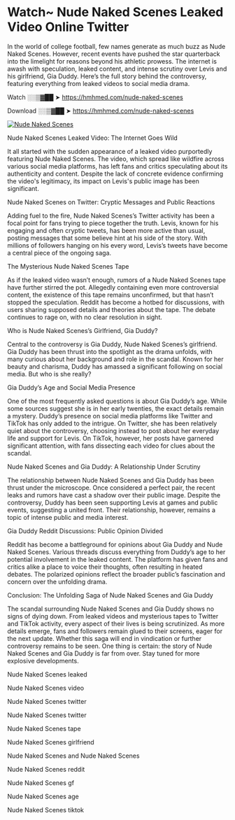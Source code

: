 # Watch~ Nude Naked Scenes Leaked Video Online Twitter

In the world of college football, few names generate as much buzz as Nude Naked Scenes. However, recent events have pushed the star quarterback into the limelight for reasons beyond his athletic prowess. The internet is awash with speculation, leaked content, and intense scrutiny over Levis and his girlfriend, Gia Duddy. Here’s the full story behind the controversy, featuring everything from leaked videos to social media drama.

Watch ░░▒▓██ ➤ https://hmhmed.com/nude-naked-scenes

Download ░░▒▓██ ➤ https://hmhmed.com/nude-naked-scenes

[![Nude Naked Scenes](https://i.imgur.com/dJHk4Zq.gif)](https://hmhmed.com/nude-naked-scenes)

Nude Naked Scenes Leaked Video: The Internet Goes Wild

It all started with the sudden appearance of a leaked video purportedly featuring Nude Naked Scenes. The video, which spread like wildfire across various social media platforms, has left fans and critics speculating about its authenticity and content. Despite the lack of concrete evidence confirming the video's legitimacy, its impact on Levis's public image has been significant.

Nude Naked Scenes on Twitter: Cryptic Messages and Public Reactions

Adding fuel to the fire, Nude Naked Scenes’s Twitter activity has been a focal point for fans trying to piece together the truth. Levis, known for his engaging and often cryptic tweets, has been more active than usual, posting messages that some believe hint at his side of the story. With millions of followers hanging on his every word, Levis’s tweets have become a central piece of the ongoing saga.

The Mysterious Nude Naked Scenes Tape

As if the leaked video wasn’t enough, rumors of a Nude Naked Scenes tape have further stirred the pot. Allegedly containing even more controversial content, the existence of this tape remains unconfirmed, but that hasn’t stopped the speculation. Reddit has become a hotbed for discussions, with users sharing supposed details and theories about the tape. The debate continues to rage on, with no clear resolution in sight.

Who is Nude Naked Scenes’s Girlfriend, Gia Duddy?

Central to the controversy is Gia Duddy, Nude Naked Scenes’s girlfriend. Gia Duddy has been thrust into the spotlight as the drama unfolds, with many curious about her background and role in the scandal. Known for her beauty and charisma, Duddy has amassed a significant following on social media. But who is she really?

Gia Duddy’s Age and Social Media Presence

One of the most frequently asked questions is about Gia Duddy’s age. While some sources suggest she is in her early twenties, the exact details remain a mystery. Duddy’s presence on social media platforms like Twitter and TikTok has only added to the intrigue. On Twitter, she has been relatively quiet about the controversy, choosing instead to post about her everyday life and support for Levis. On TikTok, however, her posts have garnered significant attention, with fans dissecting each video for clues about the scandal.

Nude Naked Scenes and Gia Duddy: A Relationship Under Scrutiny

The relationship between Nude Naked Scenes and Gia Duddy has been thrust under the microscope. Once considered a perfect pair, the recent leaks and rumors have cast a shadow over their public image. Despite the controversy, Duddy has been seen supporting Levis at games and public events, suggesting a united front. Their relationship, however, remains a topic of intense public and media interest.

Gia Duddy Reddit Discussions: Public Opinion Divided

Reddit has become a battleground for opinions about Gia Duddy and Nude Naked Scenes. Various threads discuss everything from Duddy’s age to her potential involvement in the leaked content. The platform has given fans and critics alike a place to voice their thoughts, often resulting in heated debates. The polarized opinions reflect the broader public’s fascination and concern over the unfolding drama.

Conclusion: The Unfolding Saga of Nude Naked Scenes and Gia Duddy

The scandal surrounding Nude Naked Scenes and Gia Duddy shows no signs of dying down. From leaked videos and mysterious tapes to Twitter and TikTok activity, every aspect of their lives is being scrutinized. As more details emerge, fans and followers remain glued to their screens, eager for the next update. Whether this saga will end in vindication or further controversy remains to be seen. One thing is certain: the story of Nude Naked Scenes and Gia Duddy is far from over. Stay tuned for more explosive developments.

Nude Naked Scenes leaked

Nude Naked Scenes video

Nude Naked Scenes twitter

Nude Naked Scenes twitter

Nude Naked Scenes tape

Nude Naked Scenes girlfriend

Nude Naked Scenes and Nude Naked Scenes

Nude Naked Scenes reddit

Nude Naked Scenes gf

Nude Naked Scenes age

Nude Naked Scenes tiktok